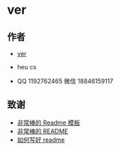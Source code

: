 
# ver




## 作者

- [ver](https://github.com/wangjiongjiong)

- heu cs  

- QQ 1192762465  微信 18846159117

## 致谢

 - [非常棒的 Readme 模板](https://awesomeopensource.com/project/elangosundar/awesome-README-templates)
 - [非常棒的 README](https://github.com/matiassingers/awesome-readme)
 - [如何写好 readme](https://bulldogjob.com/news/449-how-to-write-a-good-readme-for-your-github-project)




